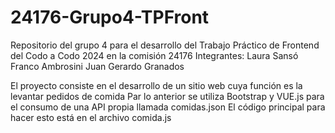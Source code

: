 # 24176-Grupo4-TPFront
Repositorio del grupo 4 para el desarrollo del Trabajo Práctico de Frontend del Codo a Codo 2024 en la comisión 24176
Integrantes:
Laura Sansó
Franco Ambrosini
Juan Gerardo Granados

El proyecto consiste en el desarrollo de un sitio web cuya función es la levantar pedidos de comida
Par lo anterior se utiliza Bootstrap y VUE.js para el consumo de una API propia llamada comidas.json
El código principal para hacer esto está en el archivo comida.js

